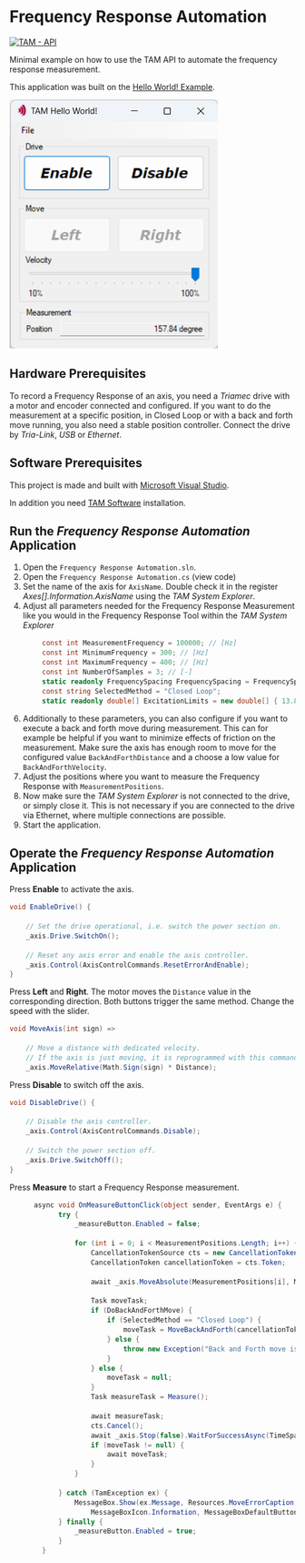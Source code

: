 # Frequency Response Automation

[![TAM - API](https://img.shields.io/static/v1?label=TAM&message=API&color=b51839)](https://www.triamec.com/en/tam-api.html)

Minimal example on how to use the TAM API to automate the frequency response measurement.

This application was built on the [Hello World! Example](https://github.com/Triamec/HelloWorld).

![TAM Frequency Response Automation](./doc/Screenshot.png)

## Hardware Prerequisites

To record a Frequency Response of an axis, you need a *Triamec* drive with a motor and encoder connected and configured. If you want to do the measurement at a specific position, in Closed Loop or with a back and forth move running, you also need a stable position controller. Connect the drive by *Tria-Link*, *USB* or *Ethernet*.

## Software Prerequisites

This project is made and built with [Microsoft Visual Studio](https://visualstudio.microsoft.com/en/).

In addition you need [TAM Software](https://www.triamec.com/en/tam-software-support.html) installation.

## Run the *Frequency Response Automation* Application

1. Open the `Frequency Response Automation.sln`.
2. Open the `Frequency Response Automation.cs` (view code)
3. Set the name of the axis for `AxisName`. Double check it in the register *Axes[].Information.AxisName* using the *TAM System Explorer*.
4. Adjust all parameters needed for the Frequency Response Measurement like you would in the Frequency Response Tool within the *TAM System Explorer*
```csharp
        const int MeasurementFrequency = 100000; // [Hz]
        const int MinimumFrequency = 300; // [Hz]
        const int MaximumFrequency = 400; // [Hz]
        const int NumberOfSamples = 3; // [-]
        static readonly FrequencySpacing FrequencySpacing = FrequencySpacing.Optimized;
        const string SelectedMethod = "Closed Loop";
        static readonly double[] ExcitationLimits = new double[] { 13.8, 0.5, 0.5 };
```
   
6. Additionally to these parameters, you can also configure if you want to execute a back and forth move during measurement. This can for example be helpful if you want to minimize effects of friction on the measurement. Make sure the axis has enough room to move for the configured value `BackAndForthDistance` and a choose a low value for `BackAndForthVelocity`.
7. Adjust the positions where you want to measure the Frequency Response with `MeasurementPositions`.
8. Now make sure the *TAM System Explorer* is not connected to the drive, or simply close it. This is not necessary if you are connected to the drive via Ethernet, where multiple connections are possible.
9. Start the application.

## Operate the *Frequency Response Automation* Application

Press **Enable** to activate the axis.

```csharp
void EnableDrive() {

    // Set the drive operational, i.e. switch the power section on.
    _axis.Drive.SwitchOn();

    // Reset any axis error and enable the axis controller.
    _axis.Control(AxisControlCommands.ResetErrorAndEnable);
}
```

Press **Left** and **Right**. The motor moves the `Distance` value in the corresponding direction. Both buttons trigger the same method. Change the speed with the slider.

```csharp
void MoveAxis(int sign) =>

    // Move a distance with dedicated velocity.
    // If the axis is just moving, it is reprogrammed with this command.
    _axis.MoveRelative(Math.Sign(sign) * Distance);
```

Press **Disable** to switch off the axis.

```csharp
void DisableDrive() {

    // Disable the axis controller.
    _axis.Control(AxisControlCommands.Disable);

    // Switch the power section off.
    _axis.Drive.SwitchOff();
}
```
Press **Measure** to start a Frequency Response measurement.
```csharp
      async void OnMeasureButtonClick(object sender, EventArgs e) {
            try {
                _measureButton.Enabled = false;

                for (int i = 0; i < MeasurementPositions.Length; i++) {
                    CancellationTokenSource cts = new CancellationTokenSource();
                    CancellationToken cancellationToken = cts.Token;

                    await _axis.MoveAbsolute(MeasurementPositions[i], MoveToPositionVelocity).WaitForSuccessAsync(TimeSpan.FromSeconds(10));

                    Task moveTask;
                    if (DoBackAndForthMove) {
                        if (SelectedMethod == "Closed Loop") {
                            moveTask = MoveBackAndForth(cancellationToken, BackAndForthDistance, BackAndForthVelocity);
                        } else {
                            throw new Exception("Back and Forth move is only possible in Closed Loop");
                        }
                    } else {
                        moveTask = null;
                    }
                    Task measureTask = Measure();

                    await measureTask;
                    cts.Cancel();
                    await _axis.Stop(false).WaitForSuccessAsync(TimeSpan.FromSeconds(10));
                    if (moveTask != null) {
                        await moveTask;
                    }
                }

            } catch (TamException ex) {
                MessageBox.Show(ex.Message, Resources.MoveErrorCaption, MessageBoxButtons.OK,
                    MessageBoxIcon.Information, MessageBoxDefaultButton.Button1, 0);
            } finally {
                _measureButton.Enabled = true;
            }
        }
```
